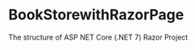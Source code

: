 # BookStorewithRazorPage
The structure of ASP NET Core (.NET 7) Razor Project


<!--
<h1> It is a razor project </h1>


No it is not
--!>
